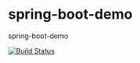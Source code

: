 # spring-boot-demo
spring-boot-demo

[![Build Status](https://travis-ci.org/Jeromefromcn/spring-boot-demo.svg?branch=master)](https://travis-ci.org/Jeromefromcn/spring-boot-demo)